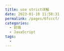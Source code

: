 ```yaml
---
title: use strict详解
date: 2023-01-10 11:58:31
permalink: /pages/6fcccf/
categories:
  - 前端
  - JavaScript
tags:
  - 
---
```

